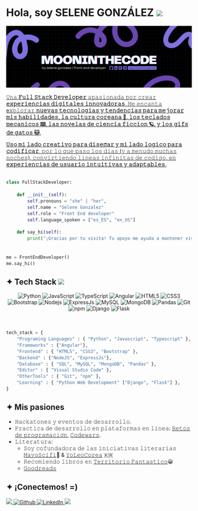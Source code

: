 <!-- 
![visitors](https://visitor-badge.laobi.icu/badge?page_id=gonzalezseledev.gonzalezseledev)
[![Open Source Lover](https://badges.frapsoft.com/os/v1/open-source.svg?v=102)](https://github.com/ellerbrock/open-source-badge/)
-->

<h1>Hola, soy SELENE GONZÁLEZ <img src="https://media.giphy.com/media/mGcNjsfWAjY5AEZNw6/giphy.gif" width="50"></h1>

<a href="https://github.com/gonzalezseledev"><img src="https://github.com/gonzalezseledev/gonzalezseledev/blob/main/banner_github.png"/>

𝚄𝚗𝚊 **𝙵𝚞𝚕𝚕 𝚂𝚝𝚊𝚌𝚔 𝙳𝚎𝚟𝚎𝚕𝚘𝚙𝚎𝚛** 𝚊𝚙𝚊𝚜𝚒𝚘𝚗𝚊𝚍𝚊 𝚙𝚘𝚛 𝚌𝚛𝚎𝚊𝚛 **𝚎𝚡𝚙𝚎𝚛𝚒𝚎𝚗𝚌𝚒𝚊𝚜 𝚍𝚒𝚐𝚒𝚝𝚊𝚕𝚎𝚜 𝚒𝚗𝚗𝚘𝚟𝚊𝚍𝚘𝚛𝚊𝚜**. 𝙼𝚎 𝚎𝚗𝚌𝚊𝚗𝚝𝚊
e𝚡𝚙𝚕𝚘𝚛𝚊𝚛 **𝚗𝚞𝚎𝚟𝚊𝚜 𝚝𝚎𝚌𝚗𝚘𝚕𝚘𝚐𝚒𝚊𝚜 𝚢 𝚝𝚎𝚗𝚍𝚎𝚗𝚌𝚒𝚊𝚜 𝚙𝚊𝚛𝚊 𝚖𝚎𝚓𝚘𝚛𝚊𝚛 𝚖𝚒𝚜 𝚑𝚊𝚋𝚒𝚕𝚒𝚍𝚊𝚍𝚎𝚜, 𝚕𝚊 𝚌𝚞𝚕𝚝𝚞𝚛𝚊 𝚌𝚘𝚛𝚎𝚊𝚗𝚊 🌺, 𝚕𝚘𝚜 𝚝𝚎𝚌𝚕𝚊𝚍𝚘𝚜 𝚖𝚎𝚌𝚊𝚗𝚒𝚌𝚘𝚜 ⌨️, 𝚕𝚊𝚜 𝚗𝚘𝚟𝚎𝚕𝚊𝚜 𝚍𝚎 𝚌𝚒𝚎𝚗𝚌𝚒𝚊 𝚏𝚒𝚌𝚌𝚒𝚘𝚗 🪐, 𝚢 𝚕𝚘𝚜 𝚐𝚒𝚏𝚜 𝚍𝚎 𝚐𝚊𝚝𝚘𝚜 🐱**.

**𝚄𝚜𝚘 𝚖𝚒 𝚕𝚊𝚍𝚘 𝚌𝚛𝚎𝚊𝚝𝚒𝚟𝚘 𝚙𝚊𝚛𝚊 𝚍𝚒𝚜𝚎𝚗̃𝚊𝚛 𝚢 𝚖𝚒 𝚕𝚊𝚍𝚘 𝚕𝚘𝚐𝚒𝚌𝚘 𝚙𝚊𝚛𝚊 𝚌𝚘𝚍𝚒𝚏𝚒𝚌𝚊𝚛**, 𝚙𝚘𝚛 𝚕𝚘 𝚚𝚞𝚎 𝚙𝚊𝚜𝚘 𝚕𝚘𝚜 𝚍𝚒𝚊𝚜 (𝚢 𝚊 𝚖𝚎𝚗𝚞𝚍𝚘 𝚖𝚞𝚌𝚑𝚊𝚜 𝚗𝚘𝚌𝚑𝚎𝚜), 𝚌𝚘𝚗𝚟𝚒𝚛𝚝𝚒𝚎𝚗𝚍𝚘 𝚕𝚒𝚗𝚎𝚊𝚜 𝚒𝚗𝚏𝚒𝚗𝚒𝚝𝚊𝚜 𝚍𝚎 𝚌𝚘𝚍𝚒𝚐𝚘, 𝚎𝚗 **𝚎𝚡𝚙𝚎𝚛𝚒𝚎𝚗𝚌𝚒𝚊𝚜 𝚍𝚎 𝚞𝚜𝚞𝚊𝚛𝚒𝚘 𝚒𝚗𝚝𝚞𝚒𝚝𝚒𝚟𝚊𝚜 𝚢 𝚊𝚍𝚊𝚙𝚝𝚊𝚋𝚕𝚎𝚜**.

```python

class FullStackDeveloper:

    def __init__(self):
        self.pronouns = "she" | "her",
        self.name = "Selene Gonzalez"
        self.role = "Front End developer"
        self.language_spoken = ["es_ES", "en_US"]

    def say_hi(self):
        print("¡Gracias por tu visita! Tu apoyo me ayuda a mantener vivo este sueño. ¡Feliz día! 💜")


me = FrontEndDeveloper()
me.say_hi()

```

<!-- Tech Stack Section -->

<h2>✦ Tech Stack <img src="https://media.giphy.com/media/VgCDAzcKvsR6OM0uWg/giphy.gif" width="50"></h2>

<div align="center">
  <img alt="Python" src="https://img.shields.io/badge/python-7F73E3?style=for-the-badge&logo=python&logoColor=white&labelColor=000001" />
  <img alt="JavaScript" src="https://img.shields.io/badge/javascript-7F73E3?style=for-the-badge&logo=javascript&logoColor=white&labelColor=000001" /> 
  <img alt="TypeScript" src="https://img.shields.io/badge/typescript-7F73E3?style=for-the-badge&logo=typescript&logoColor=white&labelColor=000001" />
  <img alt="Angular" src="https://img.shields.io/badge/angular-7F73E3?style=for-the-badge&logo=angular&logoColor=white&labelColor=000001" />
  <img alt="HTML5" src="https://img.shields.io/badge/html5-7F73E3?style=for-the-badge&logo=html5&logoColor=white&labelColor=000001" />
  <img alt="CSS3" src="https://img.shields.io/badge/css3-7F73E3?style=for-the-badge&logo=css3&logoColor=white&labelColor=000001" />
  <img alt="Bootstrap" src="https://img.shields.io/badge/bootstrap-7F73E3?style=for-the-badge&logo=bootstrap&logoColor=white&labelColor=000001" />
  <img alt="Nodejs" src="https://img.shields.io/badge/node.js-7F73E3?style=for-the-badge&logo=node.js&logoColor=white&labelColor=000001" />
  <img alt="ExpressJs" src="https://img.shields.io/badge/express.js-7F73E3?style=for-the-badge&logo=express&logoColor=white&labelColor=000001" />
  <img alt="MySQL" src="https://img.shields.io/badge/mysql-7F73E3.svg?style=for-the-badge&logo=mysql&logoColor=white&labelColor=000001" />
  <img alt="MongoDB" src="https://img.shields.io/badge/MongoDB-7F73E3.svg?style=for-the-badge&logo=mongodb&logoColor=white&labelColor=000001" />
  <img alt="Pandas" src="https://img.shields.io/badge/pandas-7F73E3.svg?style=for-the-badge&logo=pandas&logoColor=white&labelColor=000001" />
  <img alt="Git" src="https://img.shields.io/badge/git-7F73E3?style=for-the-badge&logo=git&logoColor=white&labelColor=000001" />
  <img alt="npm" src="https://img.shields.io/badge/-NPM-7F73E3.svg?style=flat-square&logo=npm&logoColor=white&labelColor=000001" />
  <img alt="Django" src="https://img.shields.io/badge/django-7F73E3?style=for-the-badge&logo=django&logoColor=white&labelColor=000001" />
  <img alt="Flask" src="https://img.shields.io/badge/flask-7F73E3?style=for-the-badge&logo=flask&logoColor=white&labelColor=000001" />
</div>
<br>

```python

tech_stack = { 
    "Programing Languages" : { "Python", "Javascript", "Typescript" },
    "Frameworks" : {"Angular"},
    "Frontend" : { "HTML5", "CSS3", "Bootstrap" },
    "Backend" : {"NodeJS", "ExpressJs"},
    "Database" : { "SQL", "MySQL", "MongoDB", "Pandas" },
    "Editor" : { "Visual Studio Code" },
    "OtherTools" : { "Git", "npm" },
    "Learning" : { "Python Web Development" ["Django", "Flask"] },
}

```

<!-- Projects Section

## ✦ Proyectos Destacados

<!-- BEGIN PROJECTS-CARDS

[![5 things I wish I knew before studying Computer Science](https://ytcards.demolab.com/?id=Wjj21p3tvcg&title=5+things+I+wish+I+knew+before+studying+Computer+Science&lang=en&timestamp=1636628400&background_color=%230d1117&title_color=%23ffffff&stats_color=%23dedede&max_title_lines=1&width=250&border_radius=5&duration=436 "5 things I wish I knew before studying Computer Science")](https://youtu.be/Wjj21p3tvcg?si=b7QYksN87h0wsGpQ)
[![Tips and advice for Computer Science students](https://ytcards.demolab.com/?id=UItfbdI0oNc&title=Tips+and+advice+for+Computer+Science+students&lang=en&timestamp=1638183600&background_color=%230d1117&title_color=%23ffffff&stats_color=%23dedede&max_title_lines=1&width=250&border_radius=5&duration=380 "Tips and advice for Computer Science students")](https://youtu.be/UItfbdI0oNc?si=mjrsewEwBdhtvzDX)
[![My Computer Science degree in 13 minutes](https://ytcards.demolab.com/?id=Dd_4zfmY-aA&title=My+Computer+Science+degree+in+13+minutes&lang=en&timestamp=1693396800&background_color=%230d1117&title_color=%23ffffff&stats_color=%23dedede&max_title_lines=1&width=250&border_radius=5&duration=786 "My Computer Science degree in 13 minutes")](https://youtu.be/Dd_4zfmY-aA?si=1AhwiUIamfs6clV3)
[![How I would learn to code (if I could start over)](https://ytcards.demolab.com/?id=kS03mP7p0ts&title=How+I+would+learn+to+code+(+if+I+could+start+over+)&lang=en&timestamp=1698663600&background_color=%230d1117&title_color=%23ffffff&stats_color=%23dedede&max_title_lines=1&width=250&border_radius=5&duration=695 "How I would learn to code (if I could start over)")](https://youtu.be/kS03mP7p0ts?si=7UXbigeHmyTVGP60)

END PROJECTS-CARDS -->

<!-- Passions Section -->

<h2>✦ Mis pasiones</h2>

+ 𝙷𝚊𝚌𝚔𝚊𝚝𝚘𝚗𝚎𝚜 𝚢 𝚎𝚟𝚎𝚗𝚝𝚘𝚜 𝚍𝚎 𝚍𝚎𝚜𝚊𝚛𝚛𝚘𝚕𝚕𝚘.
+ 𝙿𝚛𝚊𝚌𝚝𝚒𝚌𝚊 𝚍𝚎 𝚍𝚎𝚜𝚊𝚛𝚛𝚘𝚕𝚕𝚘 𝚎𝚗 𝚙𝚕𝚊𝚝𝚊𝚏𝚘𝚛𝚖𝚊𝚜 𝚎𝚗 𝚕𝚒𝚗𝚎𝚊: [𝚁𝚎𝚝𝚘𝚜 𝚍𝚎 𝚙𝚛𝚘𝚐𝚛𝚊𝚖𝚊𝚌𝚒𝚘́𝚗](https://retosdeprogramacion.com/ejercicios), [𝙲𝚘𝚍𝚎𝚠𝚊𝚛𝚜](https://www.codewars.com/).
+ 𝙻𝚒𝚝𝚎𝚛𝚊𝚝𝚞𝚛𝚊:
  - 𝚂𝚘𝚢 𝚌𝚘𝚏𝚞𝚗𝚍𝚊𝚍𝚘𝚛𝚊 𝚍𝚎 𝚕𝚊𝚜 𝚒𝚗𝚒𝚌𝚒𝚊𝚝𝚒𝚟𝚊𝚜 𝚕𝚒𝚝𝚎𝚛𝚊𝚛𝚒𝚊𝚜 [𝙼𝚊𝚢𝚘𝚂𝚌𝚒𝚏𝚒](https://twitter.com/mayoscifi)🚀 & [𝚈𝚘𝙻𝚎𝚘𝙲𝚘𝚛𝚎𝚊](https://www.instagram.com/yoleocorea/) 🇰🇷
  - 𝚁𝚎𝚌𝚘𝚖𝚒𝚎𝚗𝚍𝚘 𝚕𝚒𝚋𝚛𝚘𝚜 𝚎𝚗 [𝚃𝚎𝚛𝚛𝚒𝚝𝚘𝚛𝚒𝚘 𝙵𝚊𝚗𝚝𝚊𝚜𝚝𝚒𝚌𝚘](http://territoriofantastico)😀
  - [𝙶𝚘𝚘𝚍𝚛𝚎𝚊𝚍𝚜](https://www.goodreads.com/user/show/77506113-torda-de-ciudad)

<!-- Contact Section -->

<h2>✦ ¡Conectemos! =) </h2>

<div>
  <a href="mailto:gonzalezseledev@gmail.com">
    <img src="https://img.shields.io/badge/Gmail-7F73E3?style=for-the-badge&logo=gmail&logoColor=white&labelColor=000001" />
  </a>
  <a href="https://github.com/gonzalezseledev" target="_blank">
    <img alt="Github" src="https://img.shields.io/badge/GitHub-7F73E3?&style=for-the-badge&logo=Github&logoColor=white&labelColor=000001" />
  </a> 
  <a href="https://linkedin.com/in/gonzalezseledev" target="_blank">
    <img alt="LinkedIn" src="https://img.shields.io/badge/linkedin-7F73E3?&style=for-the-badge&logo=linkedin&logoColor=white&labelColor=000001" />
  </a> 
  <a href="https://gonzalezseledev.github.io/portfolio/home.html" target="_blank">
     <img src="https://img.shields.io/badge/Portfolio-7F73E3?style=for-the-badge&logo=todoist&logoColor=white&labelColor=000001" />
  </a>
</div>

